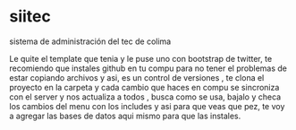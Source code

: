 siitec
======

sistema de administración del tec de colima

Le quite el template que tenia y le puse uno con bootstrap de twitter, te recomiendo que instales github en tu compu para no
tener el problemas de estar copiando archivos y asi, es un control de versiones , te clona el proyecto en la carpeta y cada cambio 
que haces en compu se sincroniza con el server y nos actualiza a todos , busca como se usa, bajalo y checa los cambios del menu 
con los includes y asi para que veas que pez, te voy a agregar las bases de datos aqui mismo para que las instales. 

